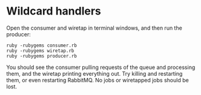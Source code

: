 Wildcard handlers
=================

Open the consumer and wiretap in terminal windows, and then run the producer:

    ruby -rubygems consumer.rb
    ruby -rubygems wiretap.rb
    ruby -rubygems producer.rb

You should see the consumer pulling requests of the queue and processing them, and the wiretap printing everything out. Try killing and restarting them, or even restarting RabbitMQ. No jobs or wiretapped jobs should be lost.
